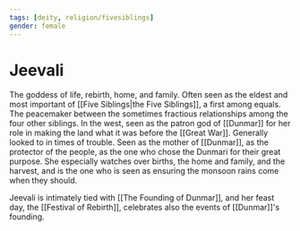 ```yaml
---
tags: [deity, religion/fivesiblings]
gender: female
---
```

# Jeevali

The goddess of life, rebirth, home, and family. Often seen as the eldest and most important of [[Five Siblings|the Five Siblings]], a first among equals. The peacemaker between the sometimes fractious relationships among the four other siblings. In the west, seen as the patron god of [[Dunmar]] for her role in making the land what it was before the [[Great War]]. Generally looked to in times of trouble. Seen as the mother of [[Dunmar]], as the protector of the people, as the one who chose the Dunmari for their great purpose. She especially watches over births, the home and family, and the harvest, and is the one who is seen as ensuring the monsoon rains come when they should.

Jeevali is intimately tied with [[The Founding of Dunmar]], and her feast day, the [[Festival of Rebirth]], celebrates also the events of [[Dunmar]]'s founding. 

